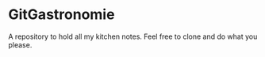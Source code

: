 GitGastronomie
==============

A repository to hold all my kitchen notes. Feel free to clone and do what you please.
